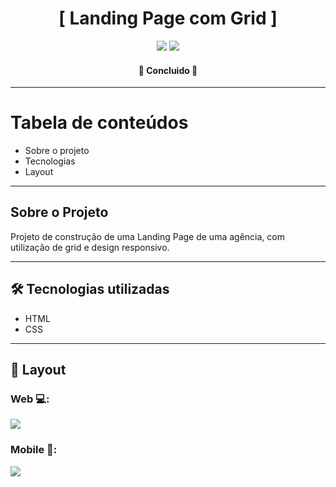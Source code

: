 <h1 align="center">[ Landing Page com Grid ]</h1>

<p align="center">
  <img src="https://img.shields.io/badge/HTML5-E34F26?style=for-the-badge&logo=html5&logoColor=white"> 
  <img src="https://img.shields.io/badge/CSS3-1572B6?style=for-the-badge&logo=css3&logoColor=white"> 
</p>

<h4 align="center">🚀 Concluido 🚀</h4>

---

Tabela de conteúdos
=================

   * Sobre o projeto
   * Tecnologias
   * Layout

---

## Sobre o Projeto

<p>Projeto de construção de uma Landing Page de uma agência, com utilização de grid e design responsivo.</p>

---

## 🛠 Tecnologias utilizadas

- HTML
- CSS

---

## 🎨 Layout

### Web 💻:

<img src="src/images/design desktop.gif">

### Mobile 📱:

<img src="src/images/design mobile.gif">